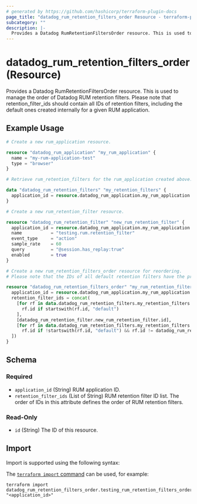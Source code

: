 ```yaml
---
# generated by https://github.com/hashicorp/terraform-plugin-docs
page_title: "datadog_rum_retention_filters_order Resource - terraform-provider-datadog"
subcategory: ""
description: |-
  Provides a Datadog RumRetentionFiltersOrder resource. This is used to manage the order of Datadog RUM retention filters. Please note that retention_filter_ids should contain all IDs of retention filters, including the default ones created internally for a given RUM application.
---
```


# datadog_rum_retention_filters_order (Resource)

Provides a Datadog RumRetentionFiltersOrder resource. This is used to manage the order of Datadog RUM retention filters. Please note that retention_filter_ids should contain all IDs of retention filters, including the default ones created internally for a given RUM application.

## Example Usage

```terraform
# Create a new rum_application resource.

resource "datadog_rum_application" "my_rum_application" {
  name = "my-rum-application-test"
  type = "browser"
}

# Retrieve rum_retention_filters for the rum_application created above.

data "datadog_rum_retention_filters" "my_retention_filters" {
  application_id = resource.datadog_rum_application.my_rum_application.id
}

# Create a new rum_retention_filter resource.

resource "datadog_rum_retention_filter" "new_rum_retention_filter" {
  application_id = resource.datadog_rum_application.my_rum_application.id
  name           = "testing.rum.retention_filter"
  event_type     = "action"
  sample_rate    = 60
  query          = "@session.has_replay:true"
  enabled        = true
}

# Create a new rum_retention_filters_order resource for reordering.
# Please note that the IDs of all default retention filters have the prefix 'default', and you need to populate the retention_filter_ids field with all retention filter IDs.

resource "datadog_rum_retention_filters_order" "my_rum_retention_filters_order" {
  application_id = resource.datadog_rum_application.my_rum_application.id
  retention_filter_ids = concat(
    [for rf in data.datadog_rum_retention_filters.my_retention_filters.retention_filters :
      rf.id if startswith(rf.id, "default")
    ],
    [datadog_rum_retention_filter.new_rum_retention_filter.id],
    [for rf in data.datadog_rum_retention_filters.my_retention_filters.retention_filters :
      rf.id if !startswith(rf.id, "default") && rf.id != datadog_rum_retention_filter.new_rum_retention_filter.id
  ])
}
```

<!-- schema generated by tfplugindocs -->
## Schema

### Required

- `application_id` (String) RUM application ID.
- `retention_filter_ids` (List of String) RUM retention filter ID list. The order of IDs in this attribute defines the order of RUM retention filters.

### Read-Only

- `id` (String) The ID of this resource.

## Import

Import is supported using the following syntax:

The [`terraform import` command](https://developer.hashicorp.com/terraform/cli/commands/import) can be used, for example:

```shell
terraform import datadog_rum_retention_filters_order.testing_rum_retention_filters_order "<application_id>"
```
